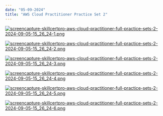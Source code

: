 ```yaml
---
date: "05-09-2024"
title: "AWS Cloud Practitioner Practice Set 2"
---
```

<a href="/images/screencapture-skillcertpro-aws-cloud-practitioner-full-practice-sets-2-2024-09-05-15_26_24-1.png" target="_blank"><img src="/images/screencapture-skillcertpro-aws-cloud-practitioner-full-practice-sets-2-2024-09-05-15_26_24-1.png" alt="screencapture-skillcertpro-aws-cloud-practitioner-full-practice-sets-2-2024-09-05-15_26_24-1.png" /></a>

<a href="/images/screencapture-skillcertpro-aws-cloud-practitioner-full-practice-sets-2-2024-09-05-15_26_24-2.png" target="_blank"><img src="/images/screencapture-skillcertpro-aws-cloud-practitioner-full-practice-sets-2-2024-09-05-15_26_24-2.png" alt="screencapture-skillcertpro-aws-cloud-practitioner-full-practice-sets-2-2024-09-05-15_26_24-2.png" /></a>

<a href="/images/screencapture-skillcertpro-aws-cloud-practitioner-full-practice-sets-2-2024-09-05-15_26_24-3.png" target="_blank"><img src="/images/screencapture-skillcertpro-aws-cloud-practitioner-full-practice-sets-2-2024-09-05-15_26_24-3.png" alt="screencapture-skillcertpro-aws-cloud-practitioner-full-practice-sets-2-2024-09-05-15_26_24-3.png" /></a>

<a href="/images/screencapture-skillcertpro-aws-cloud-practitioner-full-practice-sets-2-2024-09-05-15_26_24-4.png" target="_blank"><img src="/images/screencapture-skillcertpro-aws-cloud-practitioner-full-practice-sets-2-2024-09-05-15_26_24-4.png" alt="screencapture-skillcertpro-aws-cloud-practitioner-full-practice-sets-2-2024-09-05-15_26_24-4.png" /></a>

<a href="/images/screencapture-skillcertpro-aws-cloud-practitioner-full-practice-sets-2-2024-09-05-15_26_24-5.png" target="_blank"><img src="/images/screencapture-skillcertpro-aws-cloud-practitioner-full-practice-sets-2-2024-09-05-15_26_24-5.png" alt="screencapture-skillcertpro-aws-cloud-practitioner-full-practice-sets-2-2024-09-05-15_26_24-5.png" /></a>

<a href="/images/screencapture-skillcertpro-aws-cloud-practitioner-full-practice-sets-2-2024-09-05-15_26_24-6.png" target="_blank"><img src="/images/screencapture-skillcertpro-aws-cloud-practitioner-full-practice-sets-2-2024-09-05-15_26_24-6.png" alt="screencapture-skillcertpro-aws-cloud-practitioner-full-practice-sets-2-2024-09-05-15_26_24-6.png" /></a>